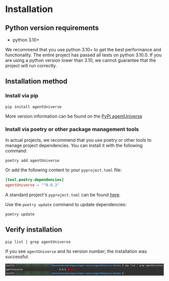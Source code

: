 # Installation
## Python version requirements
- python 3.10+

We recommend that you use python 3.10+ to get the best performance and functionality. The entire project has passed all tests on python 3.10.0. If you are using a python version lower than 3.10, we cannot guarantee that the project will run correctly.

## Installation method
### Install via pip
```shell
pip install agentUniverse
```
More version information can be found on the
[PyPi agentUniverse](https://pypi.org/project/agentUniverse/)

### Install via poetry or other package management tools
In actual projects, we recommend that you use poetry or other tools to manage project dependencies. You can install it with the following command:

```shell
poetry add agentUniverse
```

Or add the following content to your `pyproject.toml` file:

```toml
[tool.poetry.dependencies]
agentUniverse = "^0.0.3"
```
A standard project's `pyproject.toml` can be found [here](https://gitee.com/agentUniverse/agentUniverse-Guides/blob/master/sample_standard_app/pyproject.toml).

Use the `poetry update` command to update dependencies:
```shell
poetry update
```

## Verify installation
```shell
pip list | grep agentUniverse
```
If you see `agentUniverse` and its version number, the installation was successful.

![image](../_picture/1_2_Installation_0.png)